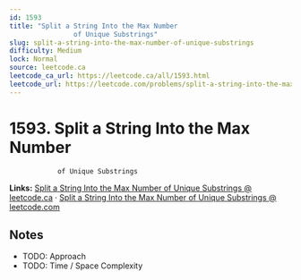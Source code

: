 ```yaml
--- 
id: 1593
title: "Split a String Into the Max Number
                of Unique Substrings"
slug: split-a-string-into-the-max-number-of-unique-substrings
difficulty: Medium
lock: Normal
source: leetcode.ca
leetcode_ca_url: https://leetcode.ca/all/1593.html
leetcode_url: https://leetcode.com/problems/split-a-string-into-the-max-number-of-unique-substrings/
---
```


# 1593. Split a String Into the Max Number
                of Unique Substrings

**Links:** [Split a String Into the Max Number
                of Unique Substrings @ leetcode.ca](https://leetcode.ca/all/1593.html) · [Split a String Into the Max Number
                of Unique Substrings @ leetcode.com](https://leetcode.com/problems/split-a-string-into-the-max-number-of-unique-substrings/)

## Notes
- TODO: Approach
- TODO: Time / Space Complexity
